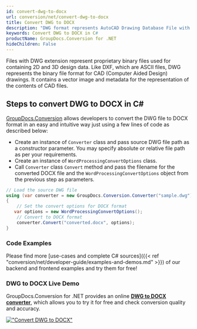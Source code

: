 ```yaml
---
id: convert-dwg-to-docx
url: conversion/net/convert-dwg-to-docx
title: Convert DWG to DOCX
description: "DWG format represents AutoCAD Drawing Database File with .dwg extension. Learn how to convert DWG to DOCX file programmatically in C# language using GroupDocs.Conversion for .NET library."
keywords: Convert DWG to DOCX in C#
productName: GroupDocs.Conversion for .NET
hideChildren: False
---
```


Files with DWG extension represent proprietary binary files used for containing 2D and 3D design data. Like DXF, which are ASCII files, DWG represents the binary file format for CAD (Computer Aided Design) drawings. It contains a vector image and metadata for the representation of the contents of CAD files.

## Steps to convert DWG to DOCX in C#

[GroupDocs.Conversion](https://products.groupdocs.com/conversion/net) allows developers to convert the DWG file to DOCX format in an easy and intuitive way just using a few lines of code as described below:

* Create an instance of `Converter` class and pass source DWG file path as a constructor parameter. You may specify absolute or relative file path as per your requirements. 
* Create an instance of `WordProcessingConvertOptions` class.
* Call `Converter` class `Convert` method and pass the filename for the converted DOCX file and the `WordProcessingConvertOptions` object from the previous step as parameters.

```csharp
// Load the source DWG file
using (var converter = new GroupDocs.Conversion.Converter("sample.dwg"))
{
    // Set the convert options for DOCX format
   var options = new WordProcessingConvertOptions();
    // Convert to DOCX format
    converter.Convert("converted.docx", options);
}
```

### Code Examples

Please find more [use-cases and complete C# sources]({{< ref "conversion/net/developer-guide/examples-and-demos.md" >}}) of our backend and frontend examples and try them for free!

### DWG to DOCX Live Demo

GroupDocs.Conversion for .NET provides an online [**DWG to DOCX converter**](https://products.groupdocs.app/conversion/dwg-to-docx), which allows you to try it for free and check conversion quality and accuracy.

[!["Convert DWG to DOCX"](conversion/net/images/convert-to-docx/convert-dwg-to-docx.png)](https://products.groupdocs.app/conversion/dwg-to-docx)